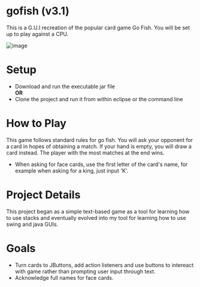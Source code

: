 # gofish (v3.1)

   This is a G.U.I recreation of the popular card game Go Fish. You will be set up to play 
   against a CPU. 
   
   

![image](https://drive.google.com/uc?export=view&id=1GifZkeTQKNYru98zXvyIWghy7dfc4HRa)

# Setup
   - Download and run the executable jar file  
   **OR**
   - Clone the project and run it from within eclipse or the command line 
   
# How to Play

   This game follows standard rules for go fish. You will ask your opponent
   for a card in hopes of obtaining a match. If your hand is empty, you will
   draw a card instead. The player with the most matches at the end wins. 

   - When asking for face cards, use the first letter of the card's name,
   for example when asking for a king, just input 'K'.
   
# Project Details
   
   This project began as a simple text-based game as a tool for learning
   how to use stacks and eventually evolved into my tool for learning
   how to use swing and java GUIs.
   
 # Goals 
   
   - Turn cards to JButtons, add action listeners and use buttons to intereact with game
   rather than prompting user input through text.
   - Acknowledge full names for face cards.
